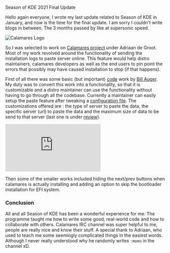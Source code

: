 Season of KDE 2021 Final Update

<!-- inclde pics -->

Hello again everyone,
I wrote my last update related to Season of KDE in January, and now is the time for the final update. I am sorry I couldn't write blogs in between. The 3 months passed by like at supersonic speed.

![Calamares Logo](https://cdn.hashnode.com/res/hashnode/image/upload/v1633831669757/YYuc8uJV4.png)

So I was selected to work on [Calamares project](github.com/calamares/calamares) under Adriaan de Groot. Most of my work revolved around the functionality of sending the installation logs to paste server online. This feature would help distro maintainers, calamares developers as well as the end users to pin point the errors that possibly may have caused installation to stop (if that happens).

First of all there was some basic (but important) [code](https://github.com/calamares/calamares/pull/1186) work by [Bill Auger](https://github.com/bill-auger). My duty was to convert this work into a functionality, so that it is customizable and a distro maintainer can use the functionality without having to go through all the codebase. Currently a maintainer can easily setup the paste feature after tweaking a [configuration file](https://github.com/calamares/calamares/blob/2a9205ebd972999dbb3b91dda513dc67742346ad/src/branding/default/branding.desc#L222). The customizations offered are : the type of server to paste the data, the specific server (url) to paste the data and the maximum size of data to be send to that server (last one is under [review](https://github.com/calamares/calamares/pull/1666)).

![Current paste feature](https://cdn.hashnode.com/res/hashnode/image/upload/v1633831672114/OrQta2T_8.json)

Then some of the smaller works included hiding the next/prev buttons when calamares is actually installing and adding an option to skip the bootloader installation for EFI system.

### Conclusion

All and all Season of KDE has been a wonderful experience for me. The programme taught me how to write some good, real-world code and how to collaborate with others. Calamares IRC channel was super helpful to me, people are really nice and know their stuff. A special thank to  Adriaan, who used to teach me some seemingly complicated things in the easiest words. Although I never really understood why he randomly writes `:momo` in the channel xD.

